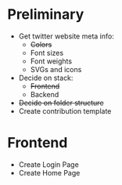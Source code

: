 
# Preliminary #

- Get twitter website meta info:
  - ~~Colors~~
  - Font sizes
  - Font weights
  - SVGs and icons
- Decide on stack:
  - ~~Frontend~~
  - Backend
- ~~Decide on folder structure~~
- Create contribution template

# Frontend #

- Create Login Page
- Create Home Page
  